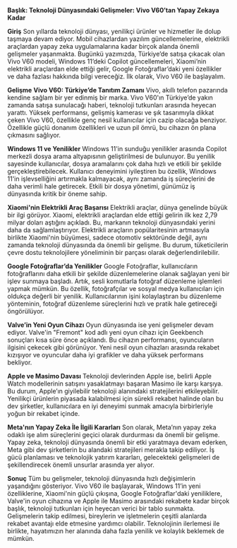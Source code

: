 **Başlık: Teknoloji Dünyasındaki Gelişmeler: Vivo V60’tan Yapay Zekaya Kadar**

**Giriş**
Son yıllarda teknoloji dünyası, yenilikçi ürünler ve hizmetler ile dolup taşmaya devam ediyor. Mobil cihazlardan yazılım güncellemelerine, elektrikli araçlardan yapay zeka uygulamalarına kadar birçok alanda önemli gelişmeler yaşanmakta. Bugünkü yazımızda, Türkiye’de satışa çıkacak olan Vivo V60 modeli, Windows 11’deki Copilot güncellemeleri, Xiaomi’nin elektrikli araçlardan elde ettiği gelir, Google Fotoğraflar’daki yeni özellikler ve daha fazlası hakkında bilgi vereceğiz. İlk olarak, Vivo V60 ile başlayalım.

**Gelişme**
**Vivo V60: Türkiye’de Tanıtım Zamanı**
Vivo, akıllı telefon pazarında kendine sağlam bir yer edinmiş bir marka. Vivo V60'ın Türkiye’de yakın zamanda satışa sunulacağı haberi, teknoloji tutkunları arasında heyecan yarattı. Yüksek performansı, gelişmiş kamerası ve şık tasarımıyla dikkat çeken Vivo V60, özellikle genç nesil kullanıcılar için cazip olacağa benziyor. Özellikle güçlü donanım özellikleri ve uzun pil ömrü, bu cihazın ön plana çıkmasını sağlıyor.

**Windows 11 ve Yenilikler**
Windows 11'in sunduğu yenilikler arasında Copilot merkezli dosya arama altyapısının geliştirilmesi de bulunuyor. Bu yenilik sayesinde kullanıcılar, dosya aramalarını çok daha hızlı ve etkili bir şekilde gerçekleştirebilecek. Kullanıcı deneyimini iyileştiren bu özellik, Windows 11'in işlevselliğini artırmakla kalmayacak, aynı zamanda iş süreçlerini de daha verimli hale getirecek. Etkili bir dosya yönetimi, günümüz iş dünyasında kritik bir öneme sahip.

**Xiaomi'nin Elektrikli Araç Başarısı**
Elektrikli araçlar, dünya genelinde büyük bir ilgi görüyor. Xiaomi, elektrikli araçlardan elde ettiği gelirin ilk kez 2,79 milyar doları aştığını açıkladı. Bu, markanın teknoloji dünyasındaki yerini daha da sağlamlaştırıyor. Elektrikli araçların popülaritesinin artmasıyla birlikte Xiaomi'nin büyümesi, sadece otomotiv sektöründe değil, aynı zamanda teknoloji dünyasında da önemli bir gelişme. Bu durum, tüketicilerin çevre dostu teknolojilere yöneliminin bir parçası olarak değerlendirilebilir.

**Google Fotoğraflar’da Yenilikler**
Google Fotoğraflar, kullanıcıların fotoğraflarını daha etkili bir şekilde düzenlemelerine olanak sağlayan yeni bir işlev sunmaya başladı. Artık, sesli komutlarla fotoğraf düzenleme işlemleri yapmak mümkün. Bu özellik, fotoğrafçılar ve sosyal medya kullanıcıları için oldukça değerli bir yenilik. Kullanıcılarının işini kolaylaştıran bu düzenleme yönteminin, fotoğraf düzenleme süreçlerini hızlı ve pratik hale getireceği öngörülüyor.

**Valve’in Yeni Oyun Cihazı**
Oyun dünyasında ise yeni gelişmeler devam ediyor. Valve'in "Fremont" kod adlı yeni oyun cihazı için Geekbench sonuçları kısa süre önce açıklandı. Bu cihazın performansı, oyuncuların ilgisini çekecek gibi görünüyor. Yeni nesil oyun cihazları arasında rekabet kızışıyor ve oyuncular daha iyi grafikler ve daha yüksek performans bekliyor.

**Apple ve Masimo Davası**
Teknoloji devlerinden Apple ise, belirli Apple Watch modellerinin satışını yasaklatmayı başaran Masimo ile karşı karşıya. Bu durum, Apple’ın giyilebilir teknoloji alanındaki stratejilerini etkileyebilir. Yenilikçi ürünlerin piyasada kalabilmesi için sürekli rekabet halinde olan bu dev şirketler, kullanıcılara en iyi deneyimi sunmak amacıyla birbirleriyle yoğun bir rekabet içinde. 

**Meta'nın Yapay Zeka İle İlgili Kararları**
Son olarak, Meta’nın yapay zeka odaklı işe alım süreçlerini geçici olarak durdurması da önemli bir gelişme. Yapay zeka, teknoloji dünyasında önemli bir etki yaratmaya devam ederken, Meta gibi dev şirketlerin bu alandaki stratejileri merakla takip ediliyor. İş gücü planlaması ve teknolojik yatırım kararları, gelecekteki gelişmeleri de şekillendirecek önemli unsurlar arasında yer alıyor.

**Sonuç**
Tüm bu gelişmeler, teknoloji dünyasında hızlı değişimlerin yaşandığını gösteriyor. Vivo V60 ile başlayarak, Windows 11’in yeni özelliklerine, Xiaomi'nin güçlü çıkışına, Google Fotoğraflar'daki yeniliklere, Valve'in oyun cihazına ve Apple ile Masimo arasındaki rekabete kadar birçok başlık, teknoloji tutkunları için heyecan verici bir tablo sunmakta. Gelişmelerin takip edilmesi, bireylerin ve işletmelerin çeşitli alanlarda rekabet avantajı elde etmesine yardımcı olabilir. Teknolojinin ilerlemesi ile birlikte, hayatımızın her alanında daha fazla yenilik ve kolaylık beklemek de mümkün.